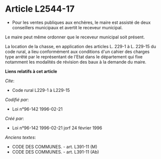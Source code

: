 # Article L2544-17

- Pour les ventes publiques aux enchères, le maire est assisté de deux conseillers municipaux et avertit le receveur
municipal.

Le maire peut même ordonner que le receveur municipal soit présent.

La location de la chasse, en application des articles L. 229-1 à L. 229-15 du code rural, a lieu conformément aux conditions
d'un cahier des charges type arrêté par le représentant de l'Etat dans le département qui fixe notamment les modalités de
révision des baux à la demande du maire.

**Liens relatifs à cet article**

_Cite_:

  - Code rural L229-1 à L229-15

_Codifié par_:

  - Loi n°96-142 1996-02-21

_Créé par_:

  - Loi n°96-142 1996-02-21 jorf 24 février 1996

_Anciens textes_:

  - CODE DES COMMUNES. - art. L391-11 (M)
  - CODE DES COMMUNES. - art. L391-11 (Ab)
